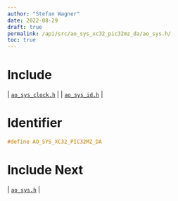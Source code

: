 ```yaml
---
author: "Stefan Wagner"
date: 2022-08-29
draft: true
permalink: /api/src/ao_sys_xc32_pic32mz_da/ao_sys.h/
toc: true
---
```


# Include

| [`ao_sys_clock.h`](ao_sys_clock.h.md) |
| [`ao_sys_id.h`](ao_sys_id.h.md) |

# Identifier

```c
#define AO_SYS_XC32_PIC32MZ_DA
```

# Include Next

| [`ao_sys.h`](../ao_sys_xc32_pic32mz/ao_sys.h.md) |
